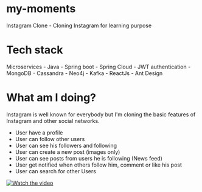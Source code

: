 # my-moments
Instagram Clone - Cloning Instagram for learning purpose 

# Tech stack
Microservices - Java - Spring boot - Spring Cloud - JWT authentication - MongoDB - Cassandra - Neo4j - Kafka - ReactJs - Ant Design 

# What am I doing?
Instagram is well known for everybody but I'm cloning the basic features of Instagram and other social networks.
  - User have a profile
  - User can follow other users
  - User can see his followers and following
  - User can create a new post (images only)
  - User can see posts from users he is following (News feed)
  - User get notified when others follow him, comment or like his post
  - User can search for other Users
  
  [![Watch the video](https://raw.githubusercontent.com/amrkhaledccd/my-moments/master/screenshots/thumbnail.png)](https://www.youtube.com/watch?v=jEfU0cxG-Bw)
